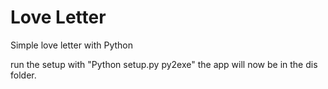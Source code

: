 # Love Letter
 Simple love letter with Python
 
run the setup with "Python setup.py py2exe"
the app will now be in the dis folder.
